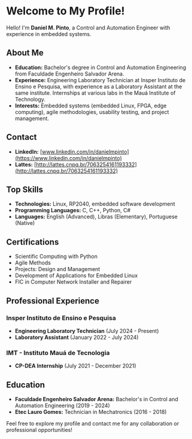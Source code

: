# Welcome to My Profile!

Hello! I'm **Daniel M. Pinto**, a Control and Automation Engineer with experience in embedded systems.

## About Me

- **Education:** Bachelor's degree in Control and Automation Engineering from Faculdade Engenheiro Salvador Arena.
- **Experience:** Engineering Laboratory Technician at Insper Instituto de Ensino e Pesquisa, with experience as a Laboratory Assistant at the same institute. Internships at various labs in the Mauá Institute of Technology.
- **Interests:** Embedded systems (embedded Linux, FPGA, edge computing), agile methodologies, usability testing, and project management.

## Contact

- **LinkedIn:** [www.linkedin.com/in/danielmpinto](https://www.linkedin.com/in/danielmpinto)
- **Lattes:** [http://lattes.cnpq.br/7063254161193332](http://lattes.cnpq.br/7063254161193332)

## Top Skills

- **Technologies:** Linux, RP2040, embedded software development
- **Programming Languages:** C, C++, Python, C#
- **Languages:** English (Advanced), Libras (Elementary), Portuguese (Native)

## Certifications

- Scientific Computing with Python
- Agile Methods
- Projects: Design and Management
- Development of Applications for Embedded Linux
- FIC in Computer Network Installer and Repairer

## Professional Experience

### Insper Instituto de Ensino e Pesquisa

- **Engineering Laboratory Technician** (July 2024 - Present)
- **Laboratory Assistant** (January 2022 - July 2024)

### IMT - Instituto Mauá de Tecnologia

- **CP-DEA Internship** (July 2021 - December 2021)

## Education

- **Faculdade Engenheiro Salvador Arena:** Bachelor's in Control and Automation Engineering (2019 - 2024)
- **Etec Lauro Gomes:** Technician in Mechatronics (2016 - 2018)

Feel free to explore my profile and contact me for any collaboration or professional opportunities!
